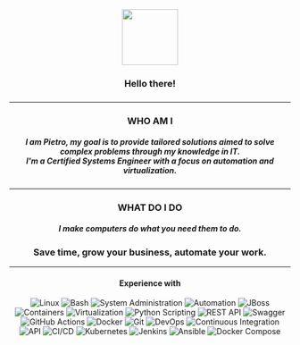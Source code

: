 
<div id="header" align="center">
  <img width="100px" src="https://giphy.com/embed/JDZScKtRfiur4HRWPz">
  <h3>Hello there!<h3>
</div>
<hr>
<div id="hello" align="center">
    <h3> WHO AM I </h3>
  <h5>I am Pietro, my goal is to provide tailored solutions aimed to solve complex problems through my knowledge in IT.<br>I'm a Certified Systems Engineer with a focus on automation and virtualization.</h5>
</div>
<hr>
<div align="center">
    <h3> WHAT DO I DO </h3>
  <h5> I make computers do what you need them to do.</h5>
<h3>Save time, grow your business, automate your work.</h3>
</div>
<hr>
<div align="center">
  <h4>Experience with</h4>
 
![Linux](https://img.shields.io/badge/Linux-blue)
![Bash](https://img.shields.io/badge/Bash-black)
![System Administration](https://img.shields.io/badge/System_Administration-brightgreen)
![Automation](https://img.shields.io/badge/Automation-red)
![JBoss](https://img.shields.io/badge/JBoss-blueviolet)
![Containers](https://img.shields.io/badge/Containers-yellowgreen)
![Virtualization](https://img.shields.io/badge/Virtualization-blue)
![Python Scripting](https://img.shields.io/badge/Python_Scripting-yellow)
![REST API](https://img.shields.io/badge/REST_API-red)
![Swagger](https://img.shields.io/badge/Swagger-blueviolet)
![GitHub Actions](https://img.shields.io/badge/GitHub_Actions-blueviolet)
![Docker](https://img.shields.io/badge/Docker-blue)
![Git](https://img.shields.io/badge/Git-orange)
![DevOps](https://img.shields.io/badge/DevOps-red)
![Continuous Integration](https://img.shields.io/badge/Continuous_Integration-yellowgreen)
![API](https://img.shields.io/badge/API-blue)
![CI/CD](https://img.shields.io/badge/CI/CD-blueviolet)
![Kubernetes](https://img.shields.io/badge/Kubernetes-blue)
![Jenkins](https://img.shields.io/badge/Jenkins-red)
![Ansible](https://img.shields.io/badge/Ansible-yellow)
![Docker Compose](https://img.shields.io/badge/Docker_Compose-yellowgreen)
